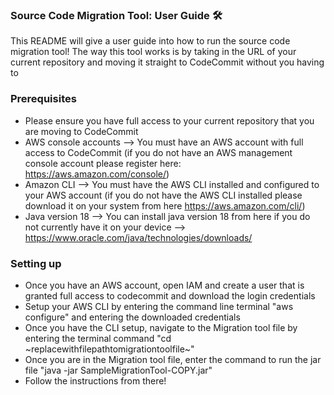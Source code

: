 ### Source Code Migration Tool: User Guide 🛠

This README will give a user guide into how to run the source code migration tool! The way this tool works is by taking in the URL of your current repository and moving it straight to CodeCommit without you having to 


### Prerequisites 

- Please ensure you have full access to your current repository that you are moving to CodeCommit
- AWS console accounts --> You must have an AWS account with full access to CodeCommit (if you do not have an AWS management console account please register here: https://aws.amazon.com/console/)
- Amazon CLI --> You must have the AWS CLI installed and configured to your AWS account (if you do not have the AWS CLI installed please download it on your system from here https://aws.amazon.com/cli/)
- Java version 18 --> You can install java version 18 from here if you do not currently have it on your device --> https://www.oracle.com/java/technologies/downloads/

### Setting up

- Once you have an AWS account, open IAM and create a user that is granted full access to codecommit and download the login credentials
- Setup your AWS CLI by entering the command line terminal "aws configure" and entering the downloaded credentials 
- Once you have the CLI setup, navigate to the Migration tool file by entering the terminal command "cd ~replacewithfilepathtomigrationtoolfile~"
- Once you are in the Migration tool file, enter the command to run the jar file "java -jar SampleMigrationTool-COPY.jar"
- Follow the instructions from there! 

